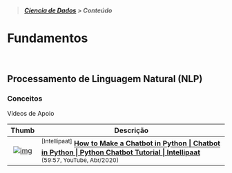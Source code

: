 > <h5><a href="https://github.com/eduardo-ono/Ciencia-de-Dados">Ciencia de Dados</a> > Conteúdo</h5>

# Fundamentos

<br>

## Processamento de Linguagem Natural (NLP)

### Conceitos

Vídeos de Apoio

| Thumb | Descrição |
| :-: | --- |
| [![img](https://img.youtube.com/vi/3Qjq1uqtvxI/default.jpg)](https://www.youtube.com/watch?v=3Qjq1uqtvxI) | <sup>[Intellipaat]</sup> [__How to Make a Chatbot in Python \| Chatbot in Python \| Python Chatbot Tutorial \| Intellipaat__](https://www.youtube.com/watch?v=3Qjq1uqtvxI)<br> <sub>(59:57, YouTube, Abr/2020)</sub>

<br>
